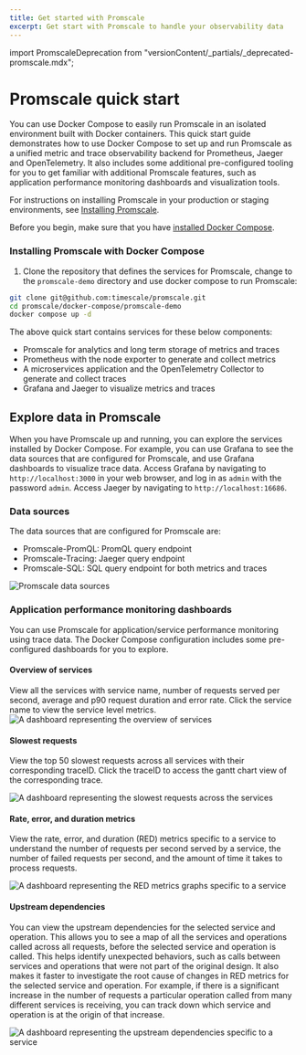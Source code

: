 ```yaml
---
title: Get started with Promscale
excerpt: Get start with Promscale to handle your observability data
---
```


import PromscaleDeprecation from "versionContent/_partials/_deprecated-promscale.mdx";

# Promscale quick start

<PromscaleDeprecation />

You can use Docker Compose to easily run Promscale in an isolated environment built
with Docker containers. This quick start guide demonstrates how to use Docker Compose to set
up and run Promscale as a unified metric and trace observability backend for Prometheus,
Jaeger and OpenTelemetry. It also includes some additional pre-configured tooling for you
to get familiar with additional Promscale features, such as application performance
monitoring dashboards and visualization tools.

For instructions on installing Promscale in your
production or staging environments, see [Installing Promscale][install-promscale].

Before you begin, make sure that you have [installed Docker Compose][docker-compose].

### Installing Promscale with Docker Compose

<procedure>

1.  Clone the repository that defines the services for Promscale, change to
   the `promscale-demo` directory and use docker compose to run Promscale:

   ```bash
   git clone git@github.com:timescale/promscale.git
   cd promscale/docker-compose/promscale-demo
   docker compose up -d
   ```

</procedure >

The above quick start contains services for these below components:

*   Promscale for analytics and long term storage of metrics and traces
*   Prometheus with the node exporter to generate and collect metrics
*   A microservices application and the OpenTelemetry Collector to generate and collect traces
*   Grafana and Jaeger to visualize metrics and traces

## Explore data in Promscale

When you have Promscale up and running, you can explore the services installed
by Docker Compose. For example, you can use Grafana to see the data sources
that are configured for Promscale, and use Grafana dashboards to visualize trace
data. Access Grafana by navigating to `http://localhost:3000` in your web browser,
and log in as `admin` with the password `admin`. Access Jaeger by navigating to
`http://localhost:16686`.

### Data sources

The data sources that are configured for Promscale are:

*   Promscale-PromQL: PromQL query endpoint
*   Promscale-Tracing: Jaeger query endpoint
*   Promscale-SQL: SQL query endpoint for both metrics and traces

<img class="main-content__illustration" src="https://s3.amazonaws.com/assets.timescale.com/docs/images/promscale-grafana-datasource-qsg.png" alt="Promscale data sources"/>

### Application performance monitoring dashboards

You can use Promscale for application/service performance monitoring using trace data.
The Docker Compose configuration includes some pre-configured dashboards
for you to explore.

#### Overview of services

View all the services with service name, number of requests served per second,
average and p90 request duration and error rate. Click the service name
to view the service level metrics.
<img class="main-content__illustration" src="https://s3.amazonaws.com/assets.timescale.com/docs/images/apm-services-overview-dashboard.png" alt="A dashboard representing the overview of services"/>

#### Slowest requests

View the top 50 slowest requests across all services with their corresponding traceID.
Click the traceID to access the gantt chart view of the corresponding trace.

<img class="main-content__illustration" src="https://s3.amazonaws.com/assets.timescale.com/docs/images/apm-slowest-traces-dashboard.png" alt="A dashboard representing the slowest requests across the services"/>

#### Rate, error, and duration metrics

View the rate, error, and duration (RED) metrics specific to a service to understand
the number of requests per second served by a service, the number of failed
requests per second, and the amount of time it takes to process requests.

<img class="main-content__illustration" src="https://s3.amazonaws.com/assets.timescale.com/docs/images/apm-red-metrics-dashboard.png" alt="A dashboard representing the RED metrics graphs specific to a service"/>

#### Upstream dependencies

You can view the upstream dependencies for the selected service and operation.
This allows you to see a map of all the services and operations called across all
requests, before the selected service and operation is called. This helps identify
unexpected behaviors, such as calls between services and operations that were
not part of the original design. It also makes it faster to investigate the root cause
of changes in RED metrics for the selected service and operation. For example,
if there is a significant increase in the number of requests a particular operation
called from many different services is receiving, you can track down which
service and operation is at the origin of that increase.

<img class="main-content__illustration" src="https://s3.amazonaws.com/assets.timescale.com/docs/images/apm-upstream-dependency-dashboard.png" alt="A dashboard representing the upstream dependencies specific to a service"/>

[docker-compose]: https://docs.docker.com/compose/install/
[install-promscale]: /promscale/:currentVersion:/installation
